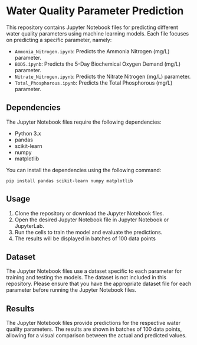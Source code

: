 # Water Quality Parameter Prediction

This repository contains Jupyter Notebook files for predicting different water quality parameters using machine learning models. Each file focuses on predicting a specific parameter, namely:

- `Ammonia_Nitrogen.ipynb`: Predicts the Ammonia Nitrogen (mg/L) parameter.
- `BOD5.ipynb`: Predicts the 5-Day Biochemical Oxygen Demand (mg/L) parameter.
- `Nitrate_Nitrogen.ipynb`: Predicts the Nitrate Nitrogen (mg/L) parameter.
- `Total_Phosphorous.ipynb`: Predicts the Total Phosphorous (mg/L) parameter.

## Dependencies

The Jupyter Notebook files require the following dependencies:

- Python 3.x
- pandas
- scikit-learn
- numpy
- matplotlib

You can install the dependencies using the following command:

```shell
pip install pandas scikit-learn numpy matplotlib
```

## Usage

1. Clone the repository or download the Jupyter Notebook files.
2. Open the desired Jupyter Notebook file in Jupyter Notebook or JupyterLab.
3. Run the cells to train the model and evaluate the predictions.
4. The results will be displayed in batches of 100 data points

## Dataset

The Jupyter Notebook files use a dataset specific to each parameter for training and testing the models. The dataset is not included in this repository. Please ensure that you have the appropriate dataset file for each parameter before running the Jupyter Notebook files.

## Results

The Jupyter Notebook files provide predictions for the respective water quality parameters. The results are shown in batches of 100 data points, allowing for a visual comparison between the actual and predicted values.

